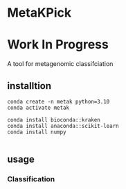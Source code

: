 # MetaKPick


# Work In Progress


A tool for metagenomic classifciation


## installtion



```
conda create -n metak python=3.10
conda activate metak

conda install bioconda::kraken
conda install anaconda::scikit-learn
conda install numpy 


```

## usage




### Classification
